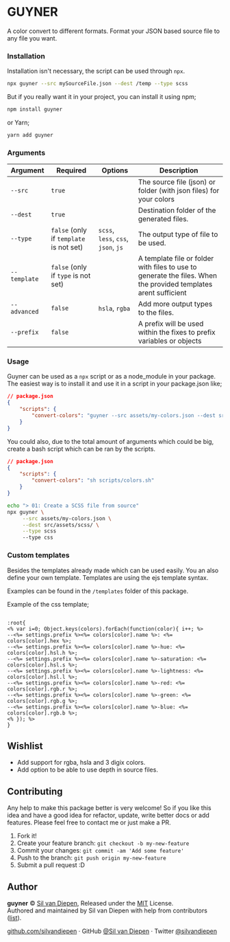 # GUYNER

A color convert to different formats. Format your JSON based source file to any file you want.

### Installation

Installation isn't necessary, the script can be used through `npx`.

```bash
npx guyner --src mySourceFile.json --dest /temp --type scss
```

But if you really want it in your project, you can install it using npm;

```bash
npm install guyner
```

or Yarn;

```bash
yarn add guyner
```

### Arguments

| Argument     | Required                                | Options                             | Description                                                                                                     |
| ------------ | --------------------------------------- | ----------------------------------- | --------------------------------------------------------------------------------------------------------------- |
| `--src`      | `true`                                  |                                     | The source file (json) or folder (with json files) for your colors                                              |
| `--dest`     | `true`                                  |                                     | Destination folder of the generated files.                                                                      |
| `--type`     | `false` (only if `template` is not set) | `scss`, `less`, `css`, `json`, `js` | The output type of file to be used.                                                                             |
| `--template` | `false` (only if `type` is not set)     |                                     | A template file or folder with files to use to generate the files. When the provided templates arent sufficient |
| `--advanced` | `false`                                 | `hsla`, `rgba`                      | Add more output types to the files.                                                                             |
| `--prefix`   | `false`                                 |                                     | A prefix will be used within the fixes to prefix variables or objects                                           |

### Usage

Guyner can be used as a `npx` script or as a node_module in your package. The easiest way is to install it and use it in a script in your package.json like;

```json
// package.json
{
	"scripts": {
		"convert-colors": "guyner --src assets/my-colors.json --dest src/assets/scss/ --type scss"
	}
}
```

You could also, due to the total amount of arguments which could be big, create a bash script which can be ran by the scripts.

```json
// package.json
{
	"scripts": {
		"convert-colors": "sh scripts/colors.sh"
	}
}
```

```bash
echo "> 01: Create a SCSS file from source"
npx guyner \
     --src assets/my-colors.json \
     --dest src/assets/scss/ \
     --type scss
     --type css
```

### Custom templates

Besides the templates already made which can be used easily. You an also define your own template. Templates are using the ejs template syntax.

Examples can be found in the `/templates` folder of this package.

Example of the css template;

```

:root{
<% var i=0; Object.keys(colors).forEach(function(color){ i++; %>
--<%= settings.prefix %><%= colors[color].name %>: <%= colors[color].hex %>;
--<%= settings.prefix %><%= colors[color].name %>-hue: <%= colors[color].hsl.h %>;
--<%= settings.prefix %><%= colors[color].name %>-saturation: <%= colors[color].hsl.s %>;
--<%= settings.prefix %><%= colors[color].name %>-lightness: <%= colors[color].hsl.l %>;
--<%= settings.prefix %><%= colors[color].name %>-red: <%= colors[color].rgb.r %>;
--<%= settings.prefix %><%= colors[color].name %>-green: <%= colors[color].rgb.g %>;
--<%= settings.prefix %><%= colors[color].name %>-blue: <%= colors[color].rgb.b %>;
<% }); %>
}

```

## Wishlist

- Add support for rgba, hsla and 3 digix colors.
- Add option to be able to use depth in source files.

## Contributing

Any help to make this package better is very welcome! So if you like this idea and have a good idea for refactor, update, write better docs or add features. Please feel free to contact me or just make a PR.

1. Fork it!
2. Create your feature branch: `git checkout -b my-new-feature`
3. Commit your changes: `git commit -am 'Add some feature'`
4. Push to the branch: `git push origin my-new-feature`
5. Submit a pull request :D

## Author

**guyner** © [Sil van Diepen](https://github.com/silvandiepen), Released under the [MIT](./LICENSE) License.<br>
Authored and maintained by Sil van Diepen with help from contributors ([list](https://github.com/silvandiepen/guyner/contributors)).

[github.com/silvandiepen](https://github.com/silvandiepen) · GitHub [@Sil van Diepen](https://github.com/silvandiepen) · Twitter [@silvandiepen](https://twitter.com/silvandiepen)

```

```
